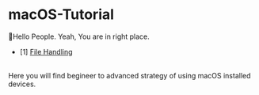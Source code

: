 # macOS-Tutorial
:wave:Hello People. Yeah, You are in right place. 
- [1] <a href = "https://github.com/EmonRezaBD/macOS-Tutorial"> File Handling </a>
<br>
Here you will find begineer to advanced strategy of using macOS installed devices. 


